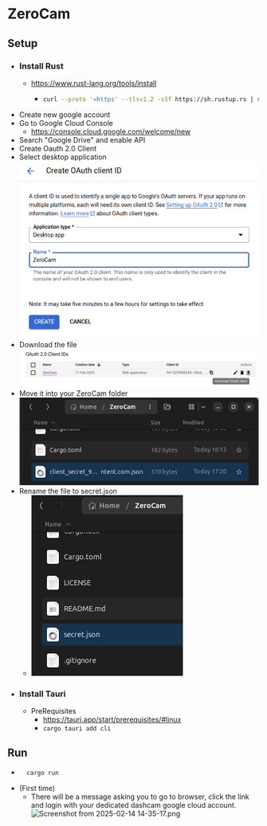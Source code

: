 # ZeroCam

## Setup
- ### Install Rust
  - https://www.rust-lang.org/tools/install
    - ```bash 
      curl --proto '=https' --tlsv1.2 -sSf https://sh.rustup.rs | sh
      ```
- Create new google account
- Go to Google Cloud Console
  - https://console.cloud.google.com/welcome/new
- Search "Google Drive" and enable API
- Create Oauth 2.0 Client
- Select desktop application
  ![Screenshot from 2025-02-14 14-27-10.png](DocsResources/Screenshot%20from%202025-02-14%2014-27-10.png)
- Download the file
  ![Screenshot from 2025-02-11 17-19-05.png](DocsResources/Screenshot%20from%202025-02-11%2017-19-05.png)
- Move it into your ZeroCam folder
  ![Screenshot from 2025-02-11 17-22-13.png](DocsResources/Screenshot%20from%202025-02-11%2017-22-13.png)
- Rename the file to secret.json
  - ![Screenshot from 2025-02-14 14-30-03.png](DocsResources/Screenshot%20from%202025-02-14%2014-30-03.png)
- ### Install Tauri
  - PreRequisites
    - https://tauri.app/start/prerequisites/#linux
    - ```cargo tauri add cli```
## Run
- ```bash
    cargo run  
  ```
- (First time)
  - There will be a message asking you to go to browser,
    click the link and login with your dedicated dashcam google cloud account.
    ![Screenshot from 2025-02-14 14-35-17.png](DocsResources/Screenshot%20from%202025-02-14%2014-35-17.png)
  